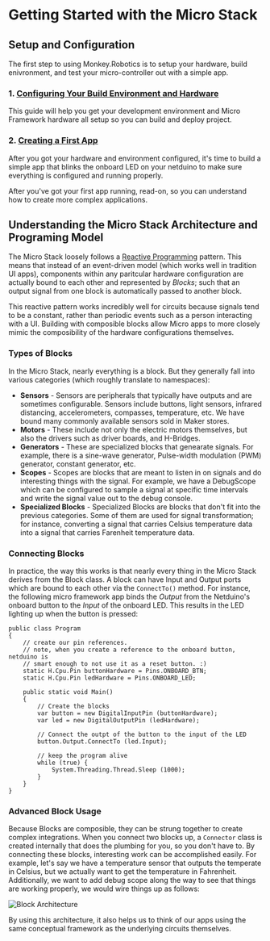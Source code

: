 # Getting Started with the Micro Stack

## Setup and Configuration

The first step to using Monkey.Robotics is to setup your hardware, build enivronment, and test your micro-controller out with a simple app.

### 1. [Configuring Your Build Environment and Hardware](ConfiguringBuildEnv.md)

This guide will help you get your development environment and Micro Framework hardware all setup so you can build and deploy project.

### 2. [Creating a First App](FirstMicroApp.md)

After you got your hardware and environment configured, it's time to build a simple app that blinks the onboard LED on your netduino to make sure everything is configured and running properly.

After you've got your first app running, read-on, so you can understand how to create more complex applications.

## Understanding the Micro Stack Architecture and Programing Model

The Micro Stack loosely follows a [Reactive Programming](http://en.wikipedia.org/wiki/Reactive_programming) pattern. This means that instead of an event-driven model (which works well in tradition UI apps), components within any paritcular hardware configuration are actually bound to each other and represented by *Blocks*; such that an output signal from one block is automatically passed to another block.

This reactive pattern works incredibly well for circuits because signals tend to be a constant, rather than periodic events such as a person interacting with a UI. Building with composible blocks allow Micro apps to more closely mimic the composibility of the hardware configurations themselves.

### Types of Blocks

In the Micro Stack, nearly everything is a block. But they generally fall into various categories (which roughly translate to namespaces):

 * **Sensors** - Sensors are peripherals that typically have outputs and are sometimes configurable. Sensors include buttons, light sensors, infrared distancing, accelerometers, compasses, temperature, etc. We have bound many commonly available sensors sold in Maker stores.
 * **Motors** - These include not only the electric motors themselves, but also the drivers such as driver boards, and H-Bridges.
 * **Generators** - These are specialized blocks that genearate signals. For example, there is a sine-wave generator, Pulse-width modulation (PWM) generator, constant generator, etc.
 * **Scopes** - Scopes are blocks that are meant to listen in on signals and do interesting things with the signal. For example, we have a DebugScope which can be configured to sample a signal at specific time intervals and write the signal value out to the debug console.
 * **Specialized Blocks** - Specialized Blocks are blocks that don't fit into the previous categories. Some of them are used for signal transformation; for instance, converting a signal that carries Celsius temperature data into a signal that carries Farenheit temperature data.


### Connecting Blocks

In practice, the way this works is that nearly every thing in the Micro Stack derives from the Block class. A block can have Input and Output ports which are bound to each other via the `ConnectTo()` method. For instance, the following micro framework app binds the *Output* from the Netduino's onboard button to the *Input* of the onboard LED. This results in the LED lighting up when the button is pressed:


```
public class Program
{
	// create our pin references.
	// note, when you create a reference to the onboard button, netduino is 
	// smart enough to not use it as a reset button. :)
	static H.Cpu.Pin buttonHardware = Pins.ONBOARD_BTN;
	static H.Cpu.Pin ledHardware = Pins.ONBOARD_LED;

	public static void Main()
	{
		// Create the blocks
		var button = new DigitalInputPin (buttonHardware);
		var led = new DigitalOutputPin (ledHardware);

		// Connect the outpt of the button to the input of the LED
		button.Output.ConnectTo (led.Input);

		// keep the program alive
		while (true) {
			System.Threading.Thread.Sleep (1000);
		}
	}
}

```

### Advanced Block Usage

Because Blocks are composible, they can be strung together to create complex integrations. When you connect two blocks up, a `Connector` class is created internally that does the plumbing for you, so you don't have to. By connecting these blocks, interesting work can be accomplished easily. For example, let's say we have a temperature sensor that outputs the temperate in Celsius, but we actually want to get the temperature in Fahrenheit. Additionally, we want to add debug scope along the way to see that things are working properly, we would wire things up as follows:

![Block Architecture](Images/Block_Flow.png)

By using this architecture, it also helps us to think of our apps using the same conceptual framework as the underlying circuits themselves.


